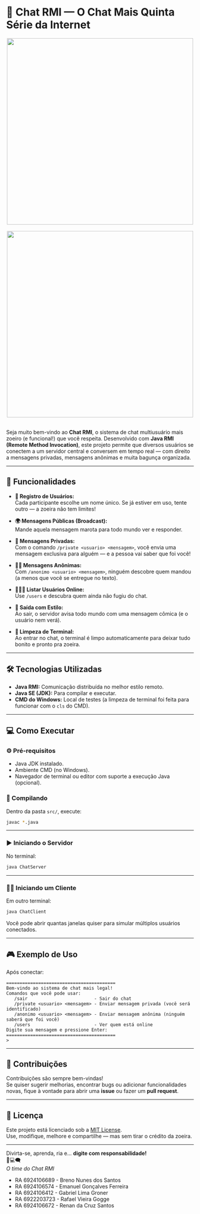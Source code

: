 

# 💬 Chat RMI — O Chat Mais Quinta Série da Internet

<div style="text-align: center;">
<img src="https://github.com/Anmol-Baranwal/Cool-GIFs-For-GitHub/assets/74038190/3b4607a1-1cc6-41f1-926f-892ae880e7a5" width="500">
<br><br>
</div>

<div style="text-align: center;">
<img src="src/img/veia_tikteko.gif" width="500">
<br><br>
</div>

Seja muito bem-vindo ao **Chat RMI**, o sistema de chat multiusuário mais zoeiro (e funcional!) que você respeita. Desenvolvido com **Java RMI (Remote Method Invocation)**, este projeto permite que diversos usuários se conectem a um servidor central e conversem em tempo real — com direito a mensagens privadas, mensagens anônimas e muita bagunça organizada.

---

## 🚀 Funcionalidades

- **👤 Registro de Usuários:**  
  Cada participante escolhe um nome único. Se já estiver em uso, tente outro — a zoeira não tem limites!

- **🌍 Mensagens Públicas (Broadcast):**  
  Mande aquela mensagem marota para todo mundo ver e responder.

- **📩 Mensagens Privadas:**  
  Com o comando `/private <usuario> <mensagem>`, você envia uma mensagem exclusiva para alguém — e a pessoa vai saber que foi você!

- **🕵️‍♂️ Mensagens Anônimas:**  
  Com `/anonimo <usuario> <mensagem>`, ninguém descobre quem mandou (a menos que você se entregue no texto).

- **🧑‍🤝‍🧑 Listar Usuários Online:**  
  Use `/users` e descubra quem ainda não fugiu do chat.

- **👋 Saída com Estilo:**  
  Ao sair, o servidor avisa todo mundo com uma mensagem cômica (e o usuário nem verá).

- **🧼 Limpeza de Terminal:**  
  Ao entrar no chat, o terminal é limpo automaticamente para deixar tudo bonito e pronto pra zoeira.

---

## 🛠️ Tecnologias Utilizadas

- **Java RMI:** Comunicação distribuída no melhor estilo remoto.
- **Java SE (JDK):** Para compilar e executar.
- **CMD do Windows:** Local de testes (a limpeza de terminal foi feita para funcionar com o `cls` do CMD).

---

## 💻 Como Executar

### ⚙️ Pré-requisitos

- Java JDK instalado.
- Ambiente CMD (no Windows).
- Navegador de terminal ou editor com suporte a execução Java (opcional).

### 🧱 Compilando

Dentro da pasta `src/`, execute:

```bash
javac *.java
```

---

### ▶️ Iniciando o Servidor

No terminal:

```bash
java ChatServer
```

---

### 🧑‍💻 Iniciando um Cliente

Em outro terminal:

```bash
java ChatClient
```

Você pode abrir quantas janelas quiser para simular múltiplos usuários conectados.

---

## 🎮 Exemplo de Uso

Após conectar:

```
=========================================
Bem-vindo ao sistema de chat mais legal!
Comandos que você pode usar:
   /sair                         - Sair do chat
   /private <usuario> <mensagem> - Enviar mensagem privada (você será identificado)
   /anonimo <usuario> <mensagem> - Enviar mensagem anônima (ninguém saberá que foi você)
   /users                        - Ver quem está online
Digite sua mensagem e pressione Enter:
=========================================
> 
```

---

## 🤝 Contribuições

Contribuições são sempre bem-vindas!  
Se quiser sugerir melhorias, encontrar bugs ou adicionar funcionalidades novas, fique à vontade para abrir uma **issue** ou fazer um **pull request**.

---

## 📄 Licença

Este projeto está licenciado sob a [MIT License](LICENSE).  
Use, modifique, melhore e compartilhe — mas sem tirar o crédito da zoeira.

---

Divirta-se, aprenda, ria e... **digite com responsabilidade!**  
🧠💻🗨️  
_O time do Chat RMI_

- RA 6924106689 - Breno Nunes dos Santos
- RA 6924106574 - Emanuel Gonçalves Ferreira
- RA 6924106412 - Gabriel Lima Groner
- RA 6922203723 - Rafael Vieira Gogge
- RA 6924106672 - Renan da Cruz Santos
